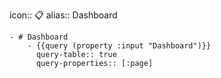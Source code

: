 icon:: 📋
alias:: Dashboard

	- # Dashboard
		- {{query (property :input "Dashboard")}}
		  query-table:: true
		  query-properties:: [:page]
